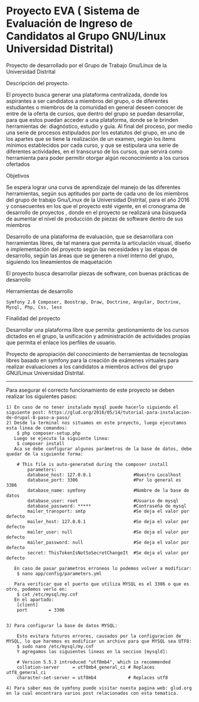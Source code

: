 Proyecto EVA ( Sistema de Evaluación de Ingreso de Candidatos al Grupo GNU/Linux Universidad Distrital)
=========


Proyecto de desarrollado por el Grupo de Trabajo Gnu/Linux de la Universidad Distrital

Descripción del proyecto.

El proyecto busca generar una plataforma centralizada, donde los aspirantes a ser candidatos a miembros del grupo, o de diferentes estudiantes o miembros de la comunidad en general deseen conocer de entre de la oferta de cursos, que dentro del grupo se puedan desarrollar, para que estos puedan acceder a una plataforma, donde se le brinden herramientas de: diagnóstico, estudio y guía. Al final del proceso, por medio una serie de procesos estipulados por los estatutos del grupo, en uno de los apartes que se tiene la realización de un examen, según los ítems mínimos establecidos por cada curso, y que  se estipulara una serie de diferentes actividades, en el transcurso de los cursos, que servirá como herramienta para poder permitir otorgar algún reconocimiento a los cursos ofertados


Objetivos

Se espera lograr una curva de aprendizaje del manejo de las diferentes herramientas, según sus aptitudes por parte de cada uno de los miembros del grupo de trabajo Gnu/Linux de la Universidad Distrital, para el año 2016 y consecuentes en los que el proyecto esté vigente, en el cronograma de desarrollo de proyectos , donde en el proyecto se realizará una búsqueda de aumentar el nivel de producción  de piezas de software dentro de sus miembros

Desarrollo de una plataforma de evaluación, que se desarrollara con herramientas libres, de tal manera que permita la articulación visual, diseño e implementación del proyecto según las necesidades y las etapas de desarrollo, según las áreas que se generen a nivel interno del grupo, siguiendo los lineamientos de maquetación

El proyecto busca desarrollar piezas de software, con buenas prácticas de desarrollo

Herramientas de desarrollo

    Symfony 2.8 Composer, Boostrap, Draw, Doctrine, Angular, Doctrine, Mysql, Php, Css, less

Finalidad del proyecto

Desarrollar una plataforma libre que permita: gestionamiento de los cursos dictados en el grupo, la unificación y administración de actividades propias que permita el enlace los perfiles de usuario.

Proyecto de apropiación del conocimiento de herramientas de tecnologías libres basado en symfony para la creación de exámenes virtuales para realizar evaluaciones a los candidatos a miembros activos del grupo GNU/Linux Universidad Distrital.



__________

Para asegurar el correcto funcionamiento de este proyecto se deben realizar los siguientes pasos:
	
	1) En caso de no tener instalado mysql puede hacerlo siguiendo el siguiente post: https://glud.org/2016/05/14/tutorial-para-instalacion-de-drupal-8-paso-a-paso/
	2) Desde la terminal nos situamos en este proyecto, luego ejecutamos esta linea de comandos:
		$ php composer-setup.php
	   Luego se ejecuta la siguiente linea:
		$ composer install
	   Aca se debe configurar algunos parámetros de la base de datos, debe quedar de la siguiente forma:
	   		
		# This file is auto-generated during the composer install
			parameters:
			database_host: 127.0.0.1    			#Nuestro Localhost
			database_port: 3306						#Por lo general es 3306
			database_name: symfony					#Nombre de la base de datos
			database_user: root						#Usuario de mysql
			database_password: *****				#Contraseña de mysql
			mailer_transport: smtp					#Se deja el valor por defecto
			mailer_host: 127.0.0.1					#Se deja el valor por defecto
			mailer_user: null						#Se deja el valor por defecto
			mailer_password: null					#Se deja el valor por defecto
			secret: ThisTokenIsNotSoSecretChangeIt	#Se deja el valor por defecto
		
	   En caso de pasar parametros erroneos lo podemos volver a modificar:
	    $ nano app/config/parameters.yml
	   
	   Para verificar que el puerto que utiliza MYSQL es el 3306 o que es otro, podemos verlo en:
	    $ cat /etc/mysql/my.cnf
	   En el apartado: 
	    [client]
		port		= 3306


	3) Para configurar la base de datos MYSQL:
		
		Esto evitara futuros errores, causados por la configuracion de MYSQL, lo que haremos es modificar un archivo para que MYSQL sea UTF8:
		$ sudo nano /etc/mysql/my.cnf
		Y agregamos las siguientes lineas en la seccion [mysqld]:
				
		# Version 5.5.3 introduced "utf8mb4", which is recommended
		collation-server     = utf8mb4_general_ci # Replaces utf8_general_ci
		character-set-server = utf8mb4            # Replaces utf8
	
	4) Para saber mas de symfony puede visitar nuesta pagina web: glud.org en la cual encontrara varios post relacionados con esta tematica.
